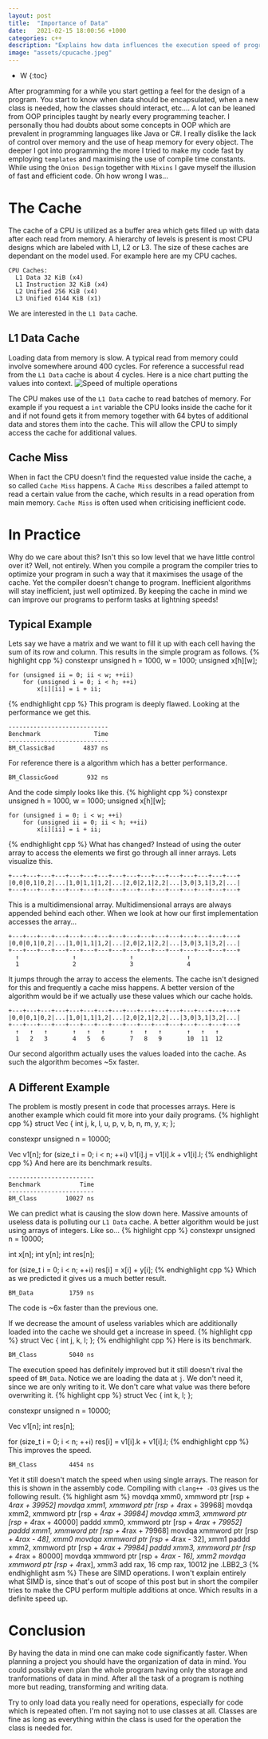 ```yaml
---
layout: post
title:  "Importance of Data"
date:   2021-02-15 18:00:56 +1000
categories: c++
description: "Explains how data influences the execution speed of programs."
image: "assets/cpucache.jpeg"
---
```

* W
{:toc}

After programming for a while you start getting a feel for the design of a program. You start to know when data should be encapsulated, when a new class is needed, how the classes should interact, etc.... A lot can be leaned from OOP principles taught by nearly every programming teacher. I personally thou had doubts about some concepts in OOP which are prevalent in programming languages like Java or C#. I really dislike the lack of control over memory and the use of heap memory for every object. The deeper I got into programming the more I tried to make my code fast by employing `templates` and maximising the use of compile time constants. While using the `Onion Design` together with `Mixins` I gave myself the illusion of fast and efficient code. Oh how wrong I was...

# The Cache
The cache of a CPU is utilized as a buffer area which gets filled up with data after each read from memory. A hierarchy of levels is present is most CPU designs which are labeled with L1, L2 or L3. The size of these caches are dependant on the model used. For example here are my CPU caches.
```
CPU Caches:
  L1 Data 32 KiB (x4)
  L1 Instruction 32 KiB (x4)
  L2 Unified 256 KiB (x4)
  L3 Unified 6144 KiB (x1)
```
We are interested in the `L1 Data` cache.

## L1 Data Cache
Loading data from memory is slow. A typical read from memory could involve somewhere around 400 cycles. For reference a successful read from the `L1 Data` cache is about 4 cycles. Here is a nice chart putting the values into context.
![Speed of multiple operations](/blog/assets/speed_reference.png)

The CPU makes use of the `L1 Data` cache to read batches of memory. For example if you request a `int` variable the CPU looks inside the cache for it and if not found gets it from memory together with 64 bytes of additional data and stores them into the cache. This will allow the CPU to simply access the cache for additional values.

## Cache Miss
When in fact the CPU doesn't find the requested value inside the cache, a so called `Cache Miss` happens. A `Cache Miss` describes a failed attempt to read a certain value from the cache, which results in a read operation from main memory. `Cache Miss` is often used when criticising inefficient code.

# In Practice
Why do we care about this? Isn't this so low level that we have little control over it? Well, not entirely. When you compile a program the compiler tries to optimize your program in such a way that it maximises the usage of the cache. Yet the compiler doesn't change to program. Inefficient algorithms will stay inefficient, just well optimized. By keeping the cache in mind we can improve our programs to perform tasks at lightning speeds!

## Typical Example
Lets say we have a matrix and we want to fill it up with each cell having the sum of its row and column. This results in the simple program as follows.
{% highlight cpp %}
constexpr unsigned h = 1000, w = 1000;
unsigned x[h][w];

    for (unsigned ii = 0; ii < w; ++ii)
        for (unsigned i = 0; i < h; ++i)
            x[i][ii] = i + ii;
{% endhighlight cpp %}
This program is deeply flawed. Looking at the performance we get this.
```
----------------------------
Benchmark               Time
----------------------------
BM_ClassicBad        4837 ns
```
For reference there is a algorithm which has a better performance.
```
BM_ClassicGood        932 ns
```
And the code simply looks like this.
{% highlight cpp %}
constexpr unsigned h = 1000, w = 1000;
unsigned x[h][w];

    for (unsigned i = 0; i < w; ++i)
        for (unsigned ii = 0; ii < h; ++ii)
            x[i][ii] = i + ii;
{% endhighlight cpp %}
What has changed? Instead of using the outer array to access the elements we first go through all inner arrays. Lets visualize this.
```
+---+---+---+---+---+---+---+---+---+---+---+---+---+---+---+---+
|0,0|0,1|0,2|...|1,0|1,1|1,2|...|2,0|2,1|2,2|...|3,0|3,1|3,2|...|
+---+---+---+---+---+---+---+---+---+---+---+---+---+---+---+---+
```
This is a multidimensional array. Multidimensional arrays are always appended behind each other. When we look at how our first implementation accesses the array...
```
+---+---+---+---+---+---+---+---+---+---+---+---+---+---+---+---+
|0,0|0,1|0,2|...|1,0|1,1|1,2|...|2,0|2,1|2,2|...|3,0|3,1|3,2|...|
+---+---+---+---+---+---+---+---+---+---+---+---+---+---+---+---+
  ↑               ↑               ↑               ↑
  1               2               3               4
```
It jumps through the array to access the elements. The cache isn't designed for this and frequently a cache miss happens. A better version of the algorithm would be if we actually use these values which our cache holds.
```
+---+---+---+---+---+---+---+---+---+---+---+---+---+---+---+---+
|0,0|0,1|0,2|...|1,0|1,1|1,2|...|2,0|2,1|2,2|...|3,0|3,1|3,2|...|
+---+---+---+---+---+---+---+---+---+---+---+---+---+---+---+---+
  ↑   ↑   ↑       ↑   ↑   ↑       ↑   ↑   ↑       ↑   ↑   ↑
  1   2   3       4   5   6       7   8   9       10  11  12
```
Our second algorithm actually uses the values loaded into the cache. As such the algorithm becomes ~5x faster.

## A Different Example
The problem is mostly present in code that processes arrays. Here is another example which could fit more into your daily programs.
{% highlight cpp %}
struct Vec
{
    int j, k, l, u, p, v, b, n, m, y, x;
};

constexpr unsigned n = 10000;

Vec v1[n];
for (size_t i = 0; i < n; ++i) v1[i].j = v1[i].k + v1[i].l;
{% endhighlight cpp %}
And here are its benchmark results.
```
------------------------
Benchmark           Time
------------------------
BM_Class        10027 ns
```
We can predict what is causing the slow down here. Massive amounts of useless data is polluting our `L1 Data` cache. A better algorithm would be just using arrays of integers. Like so...
{% highlight cpp %}
constexpr unsigned n = 10000;

int x[n];
int y[n];
int res[n];

for (size_t i = 0; i < n; ++i) res[i] = x[i] + y[i];
{% endhighlight cpp %}
Which as we predicted it gives us a much better result.
```
BM_Data          1759 ns
```
The code is ~6x faster than the previous one.

If we decrease the amount of useless variables which are additionally loaded into the cache we should get a increase in speed.
{% highlight cpp %}
struct Vec
{
    int j, k, l;
};
{% endhighlight cpp %}
Here is its benchmark.
```
BM_Class         5040 ns
```
The execution speed has definitely improved but it still doesn't rival the speed of `BM_Data`. Notice we are loading the data at `j`. We don't need it, since we are only writing to it. We don't care what value was there before overwriting it.
{% highlight cpp %}
struct Vec
{
    int k, l;
};

constexpr unsigned n = 10000;

Vec v1[n];
int res[n];

for (size_t i = 0; i < n; ++i) res[i] = v1[i].k + v1[i].l;
{% endhighlight cpp %}
This improves the speed.
```
BM_Class         4454 ns
```
Yet it still doesn't match the speed when using single arrays. The reason for this is shown in the assembly code. Compiling with `clang++ -O3` gives us the following result.
{% highlight asm %}
movdqa  xmm0, xmmword ptr [rsp + 4*rax + 39952]
movdqa  xmm1, xmmword ptr [rsp + 4*rax + 39968]
movdqa  xmm2, xmmword ptr [rsp + 4*rax + 39984]
movdqa  xmm3, xmmword ptr [rsp + 4*rax + 40000]
paddd   xmm0, xmmword ptr [rsp + 4*rax + 79952]
paddd   xmm1, xmmword ptr [rsp + 4*rax + 79968]
movdqa  xmmword ptr [rsp + 4*rax - 48], xmm0
movdqa  xmmword ptr [rsp + 4*rax - 32], xmm1
paddd   xmm2, xmmword ptr [rsp + 4*rax + 79984]
paddd   xmm3, xmmword ptr [rsp + 4*rax + 80000]
movdqa  xmmword ptr [rsp + 4*rax - 16], xmm2
movdqa  xmmword ptr [rsp + 4*rax], xmm3
add     rax, 16
cmp     rax, 10012
jne     .LBB2_3
{% endhighlight asm %}
These are SIMD operations. I won't explain entirely what SIMD is, since that's out of scope of this post but in short the compiler tries to make the CPU perform multiple additions at once. Which results in a definite speed up.

# Conclusion
By having the data in mind one can make code significantly faster. When planning a project you should have the organization of data in mind. You could possibly even plan the whole program having only the storage and tranformations of data in mind. After all the task of a program is nothing more but reading, transforming and writing data.

Try to only load data you really need for operations, especially for code which is repeated often. I'm not saying not to use classes at all. Classes are fine as long as everything within the class is used for the operation the class is needed for.